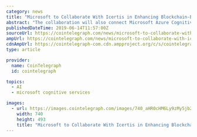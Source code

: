 ```yaml
---
category: news
title: "Microsoft to Collaborate With Icertis in Enhancing Blockchain-Based Contractual Offering"
abstract: "The collaboration will also connect Microsoft Azure Cognitive Services components and the Icertis Blockchain Framework with the ICM platform, the press release notes. In February 2019, Icertis deployed its blockchain framework within a joint initiative ..."
publishedDateTime: 2019-06-14T11:57:00Z
sourceUrl: https://cointelegraph.com/news/microsoft-to-collaborate-with-icertis-in-enhancing-blockchain-based-contractual-offering
ampUrl: https://cointelegraph.com/news/microsoft-to-collaborate-with-icertis-in-enhancing-blockchain-based-contractual-offering/amp
cdnAmpUrl: https://cointelegraph-com.cdn.ampproject.org/c/s/cointelegraph.com/news/microsoft-to-collaborate-with-icertis-in-enhancing-blockchain-based-contractual-offering/amp
type: article

provider:
  name: CoinTelegraph
  id: cointelegraph

topics:
  - AI
  - microsoft cognitive services

images:
  - url: https://images.cointelegraph.com/images/740_aHR0cHM6Ly9zMy5jb2ludGVsZWdyYXBoLmNvbS9zdG9yYWdlL3VwbG9hZHMvdmlldy83YjM2ZTg3NDQ4MjRjNWJmOTUwYjY3NGEwOTljYzRlOS5qcGc=.jpg
    width: 740
    height: 493
    title: "Microsoft to Collaborate With Icertis in Enhancing Blockchain-Based Contractual Offering"
---
```

